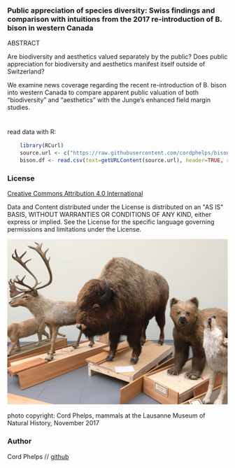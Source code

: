 

### Public appreciation of species diversity: Swiss findings and comparison with intuitions from the 2017 re-introduction of B. bison in western Canada 


ABSTRACT 

Are biodiversity and aesthetics valued separately by the public? Does public appreciation for biodiversity and aesthetics manifest itself outside of Switzerland? 

We examine news coverage regarding the recent re-introduction of B. bison into western Canada to compare apparent public valuation of both “biodiversity” and “aesthetics” with the Junge’s enhanced field margin studies.

#
read data with R:

```R
	library(RCurl)
	source.url <- c("https://raw.githubusercontent.com/cordphelps/bison/master/bison.csv")
	bison.df <- read.csv(text=getURLContent(source.url), header=TRUE, row.names=NULL)
```



### License
[Creative Commons Attribution 4.0 International](https://creativecommons.org/licenses/by/4.0/)

Data and Content distributed under the License is distributed on an "AS IS" BASIS, WITHOUT WARRANTIES OR CONDITIONS OF ANY KIND, either express or implied. See the License for the specific language governing permissions and limitations under the License.



[![screen shot](https://raw.githubusercontent.com/cordphelps/bison/master/IMG_4430.JPG)]()

photo copyright: Cord Phelps, mammals at the Lausanne Museum of Natural History, November 2017

### Author
Cord Phelps // [github](http://cordphelps.github.io)








 





